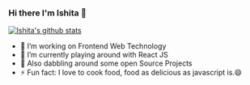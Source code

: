 ### Hi there I'm Ishita 👋

[![Ishita's github stats](https://github-readme-stats.vercel.app/api?username=ishitajaiswal4m)](https://github.com/anuraghazra/github-readme-stats)
- 🔭 I’m working on Frontend Web Technology 
- 🚀 I’m currently playing around with React JS
- 🌱 Also dabbling around some open Source Projects
- ⚡ Fun fact: I love to cook food, food as delicious as javascript is.😄

<!--
**ishitajaiswal4m/ishitajaiswal4m** is a ✨ _special_ ✨ repository because its `README.md` (this file) appears on your GitHub profile.

Here are some ideas to get you started:



- 👯 I’m looking to collaborate on ...
- 🤔 I’m looking for help with ...
- 💬 Ask me about ...
- 📫 How to reach me: ...
- Pronouns: ...

-->
